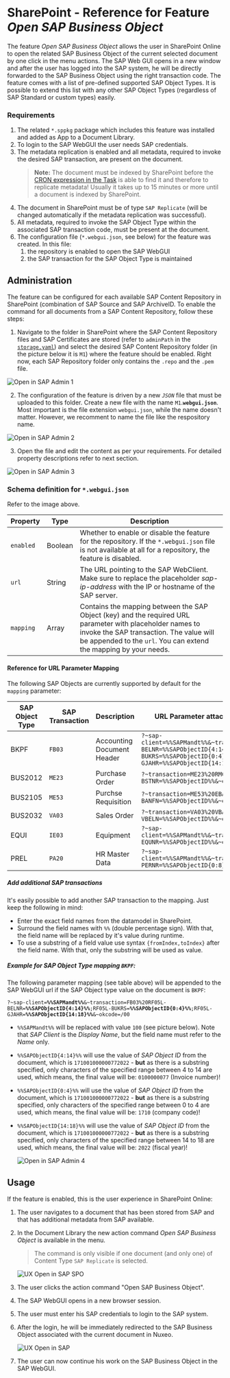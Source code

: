 # SharePoint - Reference for Feature *Open SAP Business Object*

The feature *Open SAP Business Object* allows the user in SharePoint Online to open the related SAP Business Object of the current selected document by one click in the menu actions. The SAP Web GUI opens in a new window and after the user has logged into the SAP system, he will be directly forwarded to the SAP Business Object using the right transaction code. The feature comes with a list of pre-defined supported SAP Object Types. It is possible to extend this list with any other SAP Object Types (regardless of SAP Standard or custom types) easily.

### Requirements

1) The related `*.sppkg` package which includes this feature was installed and added as App to a Document Library.
2) To login to the SAP WebGUI the user needs SAP credentials.
3) The metadata replication is enabled and all metadata, required to invoke the desired SAP transaction, are present on the document.
      > **Note:** The document must be indexed by SharePoint before the [CRON expression in the Task](/configuration/aqishare/tasks#property-trigger) is able to find it and therefore to replicate metadata! Usually it takes up to 15 minutes or more until a document is indexed by SharePoint.
4) The document in SharePoint must be of type `SAP Replicate` (will be changed automatically if the metadata replication was successful).
5) All metadata, required to invoke the SAP Object Type within the associated SAP transaction code, must be present at the document.
6) The configuration file (`*.webgui.json`, see below) for the feature was created. In this file:
   1) the repository is enabled to open the SAP WebGUI
   2) the SAP transaction for the SAP Object Type is maintained

## Administration
The feature can be configured for each available SAP Content Repository in SharePoint (combination of SAP Source and SAP ArchiveID. To enable the command for all documents from a SAP Content Repository, follow these steps:
  1) Navigate to the folder in SharePoint where the SAP Content Repository files and SAP Certificates are stored (refer to `adminPath` in the [`storage.yaml`](../configuration/aqilink/#microsoft-sharepoint-online-spo)) and select the desired SAP Content Repository folder (in the picture below it is `M1`) where the feature should be enabled. Right now, each SAP Repository folder only contains the `.repo` and the `.pem` file.
  
   ![Open in SAP Admin 1](../_media/reference/sharepoint/open_in_sap_admin_1.png)

  2) The configuration of the feature is driven by a new *`JSON`* file that must be uploaded to this folder. Create a new file with the name `M1`.**`webgui.json`**. Most important is the file extension `webgui.json`, while the name doesn't matter. However, we recomment to name the file like the respository name.
   
   ![Open in SAP Admin 2](../_media/reference/sharepoint/open_in_sap_admin_2.png)

  3) Open the file and edit the content as per your requirements. For detailed property descriptions refer to next section.
   
   ![Open in SAP Admin 3](../_media/reference/sharepoint/open_in_sap_admin_3.png)


### Schema definition for `*.webgui.json`
Refer to the image above.

| Property      | Type      | Description |
| ----------- | ----------- | ----------- |
| ``enabled`` | Boolean | Whether to enable or disable the feature for the repository. If the `*.webgui.json` file is not available at all for a repository, the feature is disabled. | 
| ``url`` | String | The URL pointing to the SAP WebClient. Make sure to replace the placeholder *sap-ip-address* with the IP or hostname of the SAP server.   |  
| ``mapping`` | Array |  Contains the mapping between the SAP Object (key) and the required URL parameter with placeholder names to invoke the SAP transaction. The value will be appended to the `url`. You can extend the mapping by your needs.  |


#### Reference for URL Parameter Mapping
The following SAP Objects are currently supported by default for the `mapping` parameter:

| SAP Object Type | SAP Transaction | Description | URL Parameter attached to SAP WebGUI |
| ----------- | ----------- | ----------- | ----------- |
| BKPF | `FB03` | Accounting Document Header | `?~sap-client=%%SAPMandt%%&~transaction=FB03%20RF05L-BELNR=%%SAPObjectID{4:14}%%;RF05L-BUKRS=%%SAPObjectID{0:4}%%;RF05L-GJAHR=%%SAPObjectID{14:18}%%&~okcode=/00` |
| BUS2012| `ME23` | Purchase Order | `?~transaction=ME23%20RM06E-BSTNR=%%SAPObjectID%%&~okcode=/00`|
| BUS2105| `ME53` | Purchse Requisition | `?~transaction=ME53%20EBAN-BANFN=%%SAPObjectID%%&~okcode=/00`|
| BUS2032 | `VA03` | Sales Order | `?~transaction=VA03%20VBAK-VBELN=%%SAPObjectID%%&~okcode=/00` |
| EQUI | `IE03` | Equipment | `?~sap-client=%%SAPMandt%%&~transaction=IE03%20RM63E-EQUNR=%%SAPObjectID%%&~okcode=/00` |
| PREL | `PA20` | HR Master Data | `?~sap-client=%%SAPMandt%%&~transaction=PA20%20RP50G-PERNR=%%SAPObjectID{0:8}%%&~okcode=/00` |

##### Add additional SAP transactions
It's easily possible to add another SAP transaction to the mapping. Just keep the following in mind:
 * Enter the exact field names from the datamodel in SharePoint.
 * Surround the field names with `%%` (double percentage sign). With that, the field name will be replaced by it's value during runtime.
 * To use a substring of a field value use syntax `{fromIndex,toIndex}` after the field name. With that, only the substring will be used as value.

##### Example for SAP Object Type mapping `BKPF`:
The following parameter mapping (see table above) will be appended to the SAP WebGUI url if the SAP Object type value on the document is `BKPF`:

`?~sap-client=`**`%%SAPMandt%%`**`&~transaction=FB03%20RF05L-BELNR=`**`%%SAPObjectID{4:14}%%`**`;RF05L-BUKRS=`**`%%SAPObjectID{0:4}%%`**`;RF05L-GJAHR=`**`%%SAPObjectID{14:18}%%`**`&~okcode=/00`

 - `%%SAPMandt%%` will be replaced with value `100` (see picture below). Note that *SAP Client* is the *Display Name*, but the field name must refer to the *Name* only.
- ``%%SAPObjectID{4:14}%%`` will use the value of *SAP Object ID* from the document, which is `171001000000772022` - **but** as there is a substring specified, only characters of the specified range between 4 to 14 are used, which means, the final value will be: `0100000077` (Invoice number)!
- ``%%SAPObjectID{0:4}%%`` will use the value of *SAP Object ID* from the document, which is `171001000000772022` - **but** as there is a substring specified, only characters of the specified range between 0 to 4 are used, which means, the final value will be: `1710` (company code)!
- ``%%SAPObjectID{14:18}%%`` will use the value of *SAP Object ID* from the document, which is `171001000000772022` - **but** as there is a substring specified, only characters of the specified range between 14 to 18 are used, which means, the final value will be: `2022` (fiscal year)!


   ![Open in SAP Admin 4](../_media/reference/sharepoint/open_in_sap_admin_4.png)


## Usage

If the feature is enabled, this is the user experience in SharePoint Online:

1) The user navigates to a document that has been stored from SAP and that has additional metadata from SAP available. 
2) In the Document Library the new action command *Open SAP Business Object* is available in the menu.
   > The command is only visible if one document (and only one) of Content Type `SAP Replicate` is selected.

   ![UX Open in SAP SPO](../_media/reference/sharepoint/open_in_sap_user.png)

3) The user clicks the action command "Open SAP Business Object".
4) The SAP WebGUI opens in a new browser session.
5) The user must enter his SAP credentials to login to the SAP system.
6) After the login, he will be immediately redirected to the SAP Business Object associated with the current document in Nuxeo. 

   ![UX Open in SAP](../_media/reference/open_in_sap_user_1.png)
7) The user can now continue his work on the SAP Business Object in the SAP WebGUI.